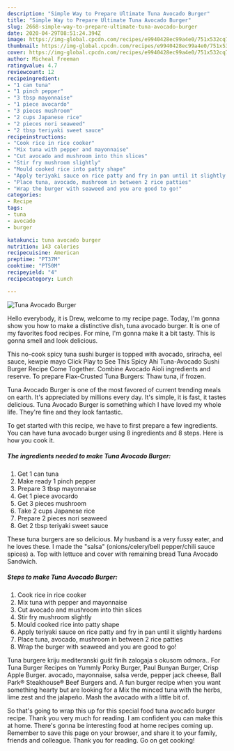 ```yaml
---
description: "Simple Way to Prepare Ultimate Tuna Avocado Burger"
title: "Simple Way to Prepare Ultimate Tuna Avocado Burger"
slug: 2668-simple-way-to-prepare-ultimate-tuna-avocado-burger
date: 2020-04-29T08:51:24.394Z
image: https://img-global.cpcdn.com/recipes/e9940428ec99a4e0/751x532cq70/tuna-avocado-burger-recipe-main-photo.jpg
thumbnail: https://img-global.cpcdn.com/recipes/e9940428ec99a4e0/751x532cq70/tuna-avocado-burger-recipe-main-photo.jpg
cover: https://img-global.cpcdn.com/recipes/e9940428ec99a4e0/751x532cq70/tuna-avocado-burger-recipe-main-photo.jpg
author: Micheal Freeman
ratingvalue: 4.7
reviewcount: 12
recipeingredient:
- "1 can tuna"
- "1 pinch pepper"
- "3 tbsp mayonnaise"
- "1 piece avocardo"
- "3 pieces mushroom"
- "2 cups Japanese rice"
- "2 pieces nori seaweed"
- "2 tbsp teriyaki sweet sauce"
recipeinstructions:
- "Cook rice in rice cooker"
- "Mix tuna with pepper and mayonnaise"
- "Cut avocado and mushroom into thin slices"
- "Stir fry mushroom slightly"
- "Mould cooked rice into patty shape"
- "Apply teriyaki sauce on rice patty and fry in pan until it slightly hardens"
- "Place tuna, avocado, mushroom in between 2 rice patties"
- "Wrap the burger with seaweed and you are good to go!"
categories:
- Recipe
tags:
- tuna
- avocado
- burger

katakunci: tuna avocado burger 
nutrition: 143 calories
recipecuisine: American
preptime: "PT37M"
cooktime: "PT50M"
recipeyield: "4"
recipecategory: Lunch

---
```



![Tuna Avocado Burger](https://img-global.cpcdn.com/recipes/e9940428ec99a4e0/751x532cq70/tuna-avocado-burger-recipe-main-photo.jpg)

Hello everybody, it is Drew, welcome to my recipe page. Today, I'm gonna show you how to make a distinctive dish, tuna avocado burger. It is one of my favorites food recipes. For mine, I'm gonna make it a bit tasty. This is gonna smell and look delicious.

This no-cook spicy tuna sushi burger is topped with avocado, sriracha, eel sauce, kewpie mayo Click Play to See This Spicy Ahi Tuna-Avocado Sushi Burger Recipe Come Together. Combine Avocado Aioli ingredients and reserve. To prepare Flax-Crusted Tuna Burgers: Thaw tuna, if frozen.

Tuna Avocado Burger is one of the most favored of current trending meals on earth. It's appreciated by millions every day. It's simple, it is fast, it tastes delicious. Tuna Avocado Burger is something which I have loved my whole life. They're fine and they look fantastic.


To get started with this recipe, we have to first prepare a few ingredients. You can have tuna avocado burger using 8 ingredients and 8 steps. Here is how you cook it.

<!--inarticleads1-->

##### The ingredients needed to make Tuna Avocado Burger:

1. Get 1 can tuna
1. Make ready 1 pinch pepper
1. Prepare 3 tbsp mayonnaise
1. Get 1 piece avocardo
1. Get 3 pieces mushroom
1. Take 2 cups Japanese rice
1. Prepare 2 pieces nori seaweed
1. Get 2 tbsp teriyaki sweet sauce


These tuna burgers are so delicious. My husband is a very fussy eater, and he loves these. I made the &#34;salsa&#34; (onions/celery/bell pepper/chili sauce spices) a. Top with lettuce and cover with remaining bread Tuna Avocado Sandwich. 

<!--inarticleads2-->

##### Steps to make Tuna Avocado Burger:

1. Cook rice in rice cooker
1. Mix tuna with pepper and mayonnaise
1. Cut avocado and mushroom into thin slices
1. Stir fry mushroom slightly
1. Mould cooked rice into patty shape
1. Apply teriyaki sauce on rice patty and fry in pan until it slightly hardens
1. Place tuna, avocado, mushroom in between 2 rice patties
1. Wrap the burger with seaweed and you are good to go!


Tuna burgere kriju mediteranski gušt finih zalogaja s okusom odmora.. For Tuna Burger Recipes on Yummly Porky Burger, Paul Bunyan Burger, Crisp Apple Burger. avocado, mayonnaise, salsa verde, pepper jack cheese, Ball Park® Steakhouse® Beef Burgers and. A fun burger recipe when you want something hearty but are looking for a Mix the minced tuna with the herbs, lime zest and the jalapeño. Mash the avocado with a little bit of. 

So that's going to wrap this up for this special food tuna avocado burger recipe. Thank you very much for reading. I am confident you can make this at home. There's gonna be interesting food at home recipes coming up. Remember to save this page on your browser, and share it to your family, friends and colleague. Thank you for reading. Go on get cooking!
